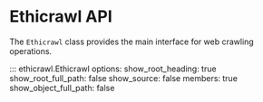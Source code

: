 # Ethicrawl API

The `Ethicrawl` class provides the main interface for web crawling operations.

::: ethicrawl.Ethicrawl
    options:
      show_root_heading: true
      show_root_full_path: false
      show_source: false
      members: true
      show_object_full_path: false
